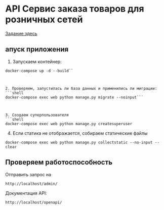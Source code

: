 # API Сервис заказа товаров для розничных сетей

[Задание здесь](./reference/diploma_project.md)
## апуск приложения
1. Запускаем контейнер:

```shell
docker-compose up -d --build``



2. Проверяем, запустилась ли база данных и применились ли миграции:
```shell
docker-compose exec web python manage.py migrate --noinput```



3. Создаем суперпользователя
```shell
docker-compose exec web python manage.py createsuperuser
```

4. Если статика не отображается, собираем статические файлы 
```shell
docker-compose exec web python manage.py collectstatic --no-input --clear
```
## Проверяем работоспособность

Отправить запрос на 
```shell
http://localhost/admin/
```

Документация API: 
```shell
http://localhost/openapi/
```

